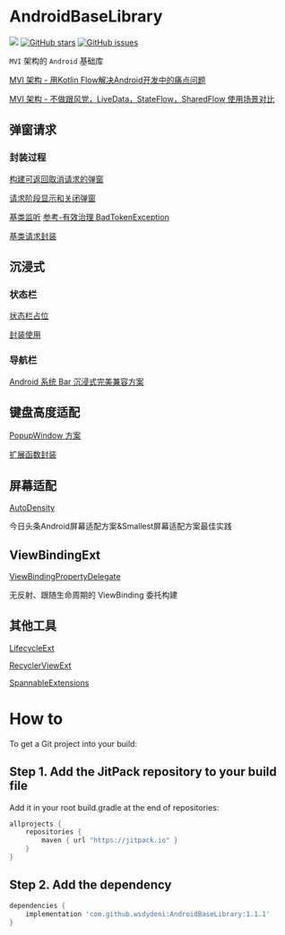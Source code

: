 # AndroidBaseLibrary

[![](https://jitpack.io/v/wsdydeni/AndroidBaseLibrary.svg)](https://jitpack.io/#wsdydeni/AndroidBaseLibrary)
[![GitHub stars](https://img.shields.io/github/stars/wsdydeni/AndroidBaseLibrary)](https://github.com/wsdydeni/AndroidBaseLibrary/stargazers)
[![GitHub issues](https://img.shields.io/github/issues/wsdydeni/AndroidBaseLibrary)](https://github.com/wsdydeni/AndroidBaseLibrary/issues)

`MVI` 架构的 `Android` 基础库

[MVI 架构 - 用Kotlin Flow解决Android开发中的痛点问题](https://juejin.cn/post/7031726493906829319)

[MVI 架构 - 不做跟风党，LiveData，StateFlow，SharedFlow 使用场景对比](https://juejin.cn/post/7007602776502960165)

## 弹窗请求

### 封装过程

[构建可返回取消请求的弹窗](https://github.com/wsdydeni/AndroidBaseLibrary/blob/master/baselib/src/main/kotlin/wsdydeni/library/android/view/LoadingDialog.kt)

[请求阶段显示和关闭弹窗](https://github.com/wsdydeni/AndroidBaseLibrary/blob/master/baselib/src/main/kotlin/wsdydeni/library/android/request/BaseFlow.kt)

[基类监听](https://github.com/wsdydeni/AndroidBaseLibrary/blob/master/baselib/src/main/kotlin/wsdydeni/library/android/base/BaseActivity.kt)
[参考-有效治理 BadTokenException](https://juejin.cn/post/7000976804634689573)

[基类请求封装](https://github.com/wsdydeni/AndroidBaseLibrary/blob/master/baselib/src/main/kotlin/wsdydeni/library/android/base/BaseExt.kt)

## 沉浸式

### 状态栏

[状态栏占位](https://github.com/wsdydeni/AndroidBaseLibrary/blob/master/baselib/src/main/res/layout/layout_statusbar_placeholder.xml)

[封装使用](https://github.com/wsdydeni/AndroidBaseLibrary/blob/master/baselib/src/main/kotlin/wsdydeni/library/android/utils/immersion/ImmersionStatusBarExt.kt)

### 导航栏

[Android 系统 Bar 沉浸式完美兼容方案](https://juejin.cn/post/7075578574362640421)

## 键盘高度适配

[PopupWindow 方案](https://github.com/wsdydeni/AndroidBaseLibrary/blob/master/baselib/src/main/kotlin/wsdydeni/library/android/utils/keyboard/KeyboardHeightProvider.kt)

[扩展函数封装](https://github.com/wsdydeni/AndroidBaseLibrary/blob/master/baselib/src/main/kotlin/wsdydeni/library/android/utils/keyboard/KeyboardExt.kt)

## 屏幕适配

[AutoDensity](https://github.com/Hbottle/AutoDensity)

今日头条Android屏幕适配方案&Smallest屏幕适配方案最佳实践

## ViewBindingExt

[ViewBindingPropertyDelegate](https://github.com/androidbroadcast/ViewBindingPropertyDelegate)

无反射、跟随生命周期的 ViewBinding 委托构建

## 其他工具

[LifecycleExt](https://github.com/wsdydeni/AndroidBaseLibrary/blob/master/baselib/src/main/kotlin/wsdydeni/library/android/utils/lifecycle/LifecycleExt.kt)

[RecyclerViewExt](https://github.com/wsdydeni/AndroidBaseLibrary/blob/master/baselib/src/main/kotlin/wsdydeni/library/android/utils/view/RecyclerViewExt.kt)

[SpannableExtensions](https://github.com/wsdydeni/AndroidBaseLibrary/blob/master/baselib/src/main/kotlin/wsdydeni/library/android/utils/view/SpannableExtensions.kt)

# How to

To get a Git project into your build:

## Step 1. Add the JitPack repository to your build file

Add it in your root build.gradle at the end of repositories:
```gradle
allprojects {
    repositories {
        maven { url "https://jitpack.io" }
    }
}
```
## Step 2. Add the dependency

```gradle
dependencies {
    implementation 'com.github.wsdydeni:AndroidBaseLibrary:1.1.1'
}
```
